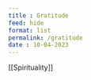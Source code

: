 ```yaml
---
title : Gratitude
feed: hide
format: list
permalink: /gratitude
date : 10-04-2023
---
```


[[Spirituality]]


